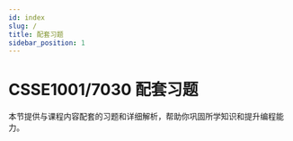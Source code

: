 ```yaml
---
id: index
slug: /
title: 配套习题
sidebar_position: 1
---
```


# CSSE1001/7030 配套习题

本节提供与课程内容配套的习题和详细解析，帮助你巩固所学知识和提升编程能力。
